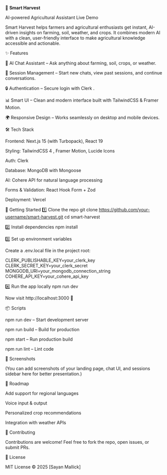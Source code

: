 


🌱 **Smart Harvest**

AI-powered Agricultural Assistant
Live Demo

Smart Harvest helps farmers and agricultural enthusiasts get instant, AI-driven insights on farming, soil, weather, and crops. It combines modern AI with a clean, user-friendly interface to make agricultural knowledge accessible and actionable.

✨ Features

🤖 AI Chat Assistant – Ask anything about farming, soil, crops, or weather.

💬 Session Management – Start new chats, view past sessions, and continue conversations.

🔒 Authentication – Secure login with Clerk
.

📊 Smart UI – Clean and modern interface built with TailwindCSS & Framer Motion.

🌍 Responsive Design – Works seamlessly on desktop and mobile devices.

🛠️ Tech Stack

Frontend: Next.js 15
 (with Turbopack), React 19

Styling: TailwindCSS 4
, Framer Motion, Lucide Icons

Auth: Clerk

Database: MongoDB
 with Mongoose

AI: Cohere
 API for natural language processing

Forms & Validation: React Hook Form + Zod

Deployment: Vercel

🚀 Getting Started
1️⃣ Clone the repo
git clone https://github.com/your-username/smart-harvest.git
cd smart-harvest

2️⃣ Install dependencies
npm install

3️⃣ Set up environment variables

Create a .env.local file in the project root:

CLERK_PUBLISHABLE_KEY=your_clerk_key
CLERK_SECRET_KEY=your_clerk_secret
MONGODB_URI=your_mongodb_connection_string
COHERE_API_KEY=your_cohere_api_key

4️⃣ Run the app locally
npm run dev


Now visit http://localhost:3000
 🎉

📦 Scripts

npm run dev – Start development server

npm run build – Build for production

npm start – Run production build

npm run lint – Lint code

📸 Screenshots

(You can add screenshots of your landing page, chat UI, and sessions sidebar here for better presentation.)

🔮 Roadmap

 Add support for regional languages

 Voice input & output

 Personalized crop recommendations

 Integration with weather APIs

🤝 Contributing

Contributions are welcome! Feel free to fork the repo, open issues, or submit PRs.

📄 License

MIT License © 2025 [Sayan Mallick]
